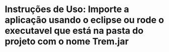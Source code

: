 Instruções de Uso: Importe a aplicação usando o eclipse ou rode o executavel que está na pasta do projeto com o nome Trem.jar
=======
